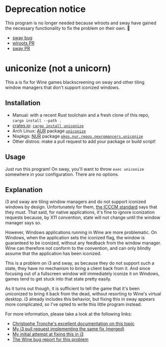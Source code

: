 # Deprecation notice

This program is no longer needed because wlroots and sway have gained the
necessary functionality to fix the problem on their own. 🥳

- [sway bug](https://github.com/swaywm/sway/issues/4324)
- [wlroots PR](https://github.com/swaywm/wlroots/pull/2337)
- [sway PR](https://github.com/swaywm/sway/pull/5566)

# uniconize (not a unicorn)

This a is fix for Wine games blackscreening on sway and other tiling window
managers that don't support iconized windows.

## Installation

- Manual: with a recent Rust toolchain and a fresh clone of this repo,
  `cargo install --path .`
- [crates.io][]: [`cargo install uniconize`][crates.io uniconize]
- Arch Linux: [AUR][] package [`uniconize`][Arch+AUR uniconize]
- Nixpkgs: [NUR][] package
  [`pkgs.nur.repos.nexromancers.uniconize`][Nixpkgs+NUR uniconize]
- Other distros: make a pull request to add your package or build script!

[crates.io]: https://crates.io/
[crates.io uniconize]: https://crates.io/crates/uniconize
[AUR]: https://aur.archlinux.org/
[Arch+AUR uniconize]: https://aur.archlinux.org/packages/uniconize/
[NUR]: https://github.com/nix-community/NUR
[Nixpkgs+NUR uniconize]: https://github.com/neXromancers/nixromancers/tree/master/pkgs/tools/misc/uniconize/generic.nix

## Usage

Just run this program! On sway, you'll want to throw `exec uniconize` somewhere
in your configuration. There are no options.

## Explanation

i3 and sway are tiling window managers and do not support iconized windows by
design. Unfortunately for them, [the ICCCM standard][icccm] says that they must.
That said, for native applications, it's fine to ignore iconization requests
because, by X11 convention, state will not change until the window manager says
so.

However, Windows applications running in Wine are more problematic. On Windows,
when the application sets the iconized flag, the window is guaranteed to be
iconized, without any feedback from the window manager. Wine can therefore not
conform to the convention, and can only blindly assume that the application has
been iconized.

This is a problem on i3 and sway, as because they do not support such a state,
they have no mechanism to bring a client back from it. And since focusing out of
a fullscreen window will immediately iconize it on Windows, games tend to get
stuck into that state pretty easily.

As it turns out though, it is sufficient to tell the game that it's been
uniconized to bring it back from the dead, without resorting to Wine's virtual
desktop. i3 already includes this behavior, but fixing this in sway appears more
complicated, so I've opted to write this little program instead.

For more information, please take a look at the following links:
- [Christophe Tronche's excellent documentation on this topic][tronche]
- [My i3 pull request implementing the same fix (merged)][i3_fix]
- [My initial attempt at fixing this in i3][i3_draft]
- [The Wine bug report for this problem][wine_bug]

[icccm]: https://www.x.org/releases/X11R7.6/doc/xorg-docs/specs/ICCCM/icccm.html
[tronche]: https://tronche.com/gui/x/icccm/sec-4.html#s-4.1.4
[i3_fix]: https://github.com/i3/i3/pull/3421
[i3_draft]: https://github.com/i3/i3/pull/3370
[wine_bug]: https://bugs.winehq.org/show_bug.cgi?id=45690
